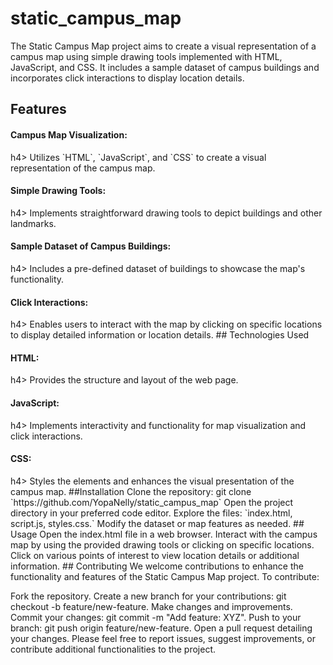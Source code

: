 # static_campus_map

The Static Campus Map project aims to create a visual representation of a campus map using simple drawing tools implemented with HTML, JavaScript, and CSS. It includes a sample dataset of campus buildings and incorporates click interactions to display location details.

## Features
<h4>Campus Map Visualization:</h4>h4> Utilizes `HTML`, `JavaScript`, and `CSS` to create a visual representation of the campus map.
<h4>Simple Drawing Tools:</h4>h4> Implements straightforward drawing tools to depict buildings and other landmarks.
<h4>Sample Dataset of Campus Buildings:</h4>h4> Includes a pre-defined dataset of buildings to showcase the map's functionality.
<h4>Click Interactions:</h4>h4> Enables users to interact with the map by clicking on specific locations to display detailed information or location details.
## Technologies Used
<h4>HTML:</h4>h4> Provides the structure and layout of the web page.
<h4>JavaScript:</h4>h4> Implements interactivity and functionality for map visualization and click interactions.
<h4>CSS:</h4>h4> Styles the elements and enhances the visual presentation of the campus map.
##Installation
Clone the repository: git clone `https://github.com/YopaNelly/static_campus_map`
Open the project directory in your preferred code editor.
Explore the files: `index.html, script.js, styles.css.`
Modify the dataset or map features as needed.
## Usage
Open the index.html file in a web browser.
Interact with the campus map by using the provided drawing tools or clicking on specific locations.
Click on various points of interest to view location details or additional information.
## Contributing
We welcome contributions to enhance the functionality and features of the Static Campus Map project. To contribute:

Fork the repository.
Create a new branch for your contributions: git checkout -b feature/new-feature.
Make changes and improvements.
Commit your changes: git commit -m "Add feature: XYZ".
Push to your branch: git push origin feature/new-feature.
Open a pull request detailing your changes.
Please feel free to report issues, suggest improvements, or contribute additional functionalities to the project.
